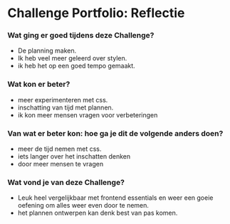 # Challenge Portfolio: Reflectie

### Wat ging er goed tijdens deze Challenge?
- De planning maken.
- Ik heb veel meer geleerd over stylen.
- ik heb het op een goed tempo gemaakt.

### Wat kon er beter?
- meer experimenteren met css.
- inschatting van tijd met plannen.
- ik kon meer mensen vragen voor verbeteringen

### Van wat er beter kon: hoe ga je dit de volgende anders doen?
- meer de tijd nemen met css.
- iets langer over het inschatten denken
- door meer mensen te vragen

### Wat vond je van deze Challenge? 
- Leuk heel vergelijkbaar met frontend essentials en weer een goeie oefening om alles weer even door te nemen.
- het plannen ontwerpen kan denk best van pas komen.